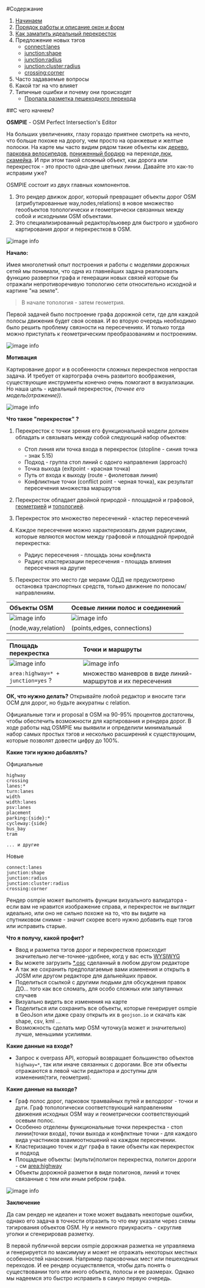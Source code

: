#Содержание

1. [Начинаем](./getting-started.md)
2. [Порядок работы и описание окон и форм](./workflow.and.forms.md)
3. [Как замапить идеальный перекресток ](./perfect.junction.md)
4. Предложение новых тэгов
    - [connect:lanes](./way.tags.connect:lanes.md)
    - [junction:shape](./node.tags.junction:shape.md)
    - [junction:radius](./node.tags.junction:radius.md)
    - [junction:cluster:radius](./node.tags.junction:cluster:radius.md)
    - [crossing:corner](./node.tags.crossing:corner.md) 
5. Часто задаваемые вопросы
6. Какой тэг на что влияет
7. Типичные ошибки и почему они происходят
    - [Пропала разметка пешеходного перехода](./examples/crossing-error.md)



##С чего начнем?

**OSMPIE** - OSM Perfect Intersection's Editor 

На больших увеличениях, глазу гораздо приятнее смотреть на нечто, что больше похоже на дорогу,
чем просто на оранжевые и желтые полоски. На карте мы часто видим рядом такие объекты как [дерево](https://wiki.openstreetmap.org/wiki/Tag:natural%3Dtree), 
[парковка велосипедов](https://wiki.openstreetmap.org/wiki/Tag:amenity%3Dbicycle_parking), 
[пониженный бордюр](https://wiki.openstreetmap.org/wiki/Key:kerb) на переходе,[люк](https://wiki.openstreetmap.org/wiki/Key:manhole),
[скамейка](https://wiki.openstreetmap.org/wiki/Tag:amenity%3Dbench). И при этом такой сложный объект, 
как дорога или перекресток - это просто одна-две цветных линии. Давайте это как-то исправим уже?

OSMPIE состоит из двух главных компонентов. 
1) Это рендер движок дорог, который превращает объекты дорог OSM (атрибутированные way,nodes,relations)
 в новое множество геообъектов топологически и геометрически связанных между собой и исходными  OSM объектами. 
2) Это специализированный редактор/вьювер для быстрого и удобного картирования дорог и перекрестков в OSM.


![image info](./img/osmpie-img1.png)


**Начало:**

Имея многолетний опыт построения и работы с моделями 
дорожных сетей мы понимали, что  одна из главнейших задача реализовать функцию развертки графа и генерации новых связей
которые бы отражали непротиворечивую топологию сети относительно исходной и картине "на земле".

>В начале топология - затем геометрия.

Первой задачей было построение графа дорожной сети, где для каждой полосы движения будет своя осевая. 
И во вторую очередь необходимо было решить проблему связности на пересечениях.
И только тогда можно приступать к геометрическим преобразованиям и построениям.

![image info](./img/osmpie-img2.png)

**Мотивация**

Картирование дорог и в особенности сложных перекрестков непростая задача. И требует от
картографа очень развитого воображения, существующие инструменты конечно очень помогают в визуализации.
Но наша цель - идеальный перекресток, _(точнее его модель(отражение))._ 

![image info](./img/osmpie-img3.png)

**Что такое "перекресток" ?**

1. Перекресток с точки зрения его функциональной модели должен обладать и связывать между собой
следующий набор объектов:
    - Стоп линия или точка входа в перекресток (stopline - синия точка - знак 5.15) 
    - Подход - группа стоп линий с одонго направления (approach)
    - Точка выхода  (exitpoint - красная точка)
    - Путь от входа к выходу (route - фиолетовая линия)
    - Конфликтные точки (conflict point - черная точка), как результат пересечения множества маршрутов

2. Перекресток обладает двойной природой - площадной и графовой, [геометрией](https://en.wikipedia.org/wiki/Geometry) и [топологией](https://en.wikipedia.org/wiki/Topology).
3. Перекресток это множество пересечений - кластер пересечений
4. Каждое пересечение можно характеризовать двумя радиусами, которые являются мостом между графовой и площадной природой перекрестка:
    - Радиус пересечения - площадь зоны конфликта
    - Радиус кластеризации пересечения - площадь влияния пересечения на другие
   
5. Перекресток это место где мерами ОДД не предусмотрено остановка транспортных средств, только движение по полосам/направлениям.

| Объекты OSM  | Осевые линии полос и соединений |  
| :------ | :---------------- | 
|![image info](./img/junction.points-img0.png)|![image info](./img/junction.points-img2.png)|
|(node,way,relation)|(points,edges, connections)|

|  Площадь перекрестка   | Точки и маршруты   | 
| :------ | :------ | 
|![image info](./img/junction.points-img3.png)|![image info](./img/junction.points-img1.png)|
|`area:highway=* + junction=yes` ?| множество маневров в виде линий-маршрутов и их пересечения|

**ОК, что нужно делать?**
Открывайте любой редактор и вносите тэги ОСМ для дорог, но будьте аккуратны с relation. 

Официальные тэги и proposal в OSM на 90-95% процентов достаточны, чтобы обеспечить возможности
для картирования и рендера дорог. В ходе работы над OSMPIE мы выявили и определили минимальный
набор самых простых тэгов и несколько расширений к существующим, которые позволят довести
цифру до 100%.

**Какие тэги нужно добавлять?**

Официальные

```
highway
crossing
lanes:*
turn:lanes
width
width:lanes
psv:lanes
placement
parking:{side}:*
cycleway:{side}
bus_bay
tram

... и другие
```

Новые
```
connect:lanes
junction:shape
junction:radius
junction:cluster:radius
crossing:corner
```

Рендер osmpie может выполнять функции визуального валидатора - если вам не нравится 
изображение справа, и перекресток не выглядит идеально, или оно не сильно похоже на то, 
что вы видите на спутниковом снимке - значит скорее всего нужно добавить еще тэгов или 
исправить старые.


**Что я получу, какой профит?**

- Ввод и разметка тэгов дорог и перекрестков происходит значительно легче-точнее-удобнее, когд у вас есть [WYSIWYG](https://ru.wikipedia.org/wiki/WYSIWYG)
- Вы можете загрузить [*.osc](https://wiki.openstreetmap.org/wiki/OsmChange) сделанный в любом другом редакторе
- А так же сохранить предполагаемые вами изменения и открыть в JOSM или другом редакторе для дальнейших правок.
- Поделиться ссылкой с другими людьми для обсуждения правок ДО... того как все сломать, для особо сложных или запутанных случаев
- Визуально видеть все изменения на карте
- Поделиться или сохранить все объекты, которые генерирует osmpie в GeoJson или даже сразу открыть их в `geojson.io` и скачать как shape, csv, kml ...
- Возможность сделать мир OSM чуточку(а может и значительно) лучше, меньшими усилиями.


**Какие данные на входе?**
- Запрос к overpass API, который возвращает большинство объектов `highway=*`, так или иначе связанных с дорогами. 
Все эти объекты отражаются в левой части редактора и доступны для изменения(тэги, геометрия). 

**Какие данные на выходе?**
- Граф полос дорог, парковок трамвайных путей и велодорог - точки и дуги. 
  Граф топологически соответствующий направлениям движения исходных OSM way 
  и геометрически соответствующий осевым полос.
- Особенно отделены функциональные точки перекрестка - стоп линии(точки входа), точки выхода и конфлктные точки - для каждого вида участников
  взаимоотношений на каждом пересечении.
- Кластеризацию точек и дуг графа в такие объекты как перекресток и подход
- Площадные объекты: (мульти)полигон перекрестка, полигон дороги - см [area:highway](https://wiki.openstreetmap.org/wiki/Key:area:highway)
- Объекты дорожной разметки в виде полигонов, линий и точек связанные с тем или иным ребром графа.

![image info](./img/osmpie-img4.png)

**Заключение**

Да сам рендер не идеален и тоже может выдавать некоторые ошибки, однако его задача в точности отразить то что ему 
указали через схемы тэгирования объектов OSM. Ну и немного приукрасить - скруглив уголки и сгенерировав разметку.

В первой публичной версии osmpie дорожная разметка не управляема и генерируется по максимуму и может не отражать некоторых местных особенностей нанасения.
Например парковочных мест или пешеходных переходов. И ее рендер осуществляется, чтобы дать понять о существовании 
того или иного объекта, полосы и ее размерах. Однако мы надеемся это быстро исправить в самую первую очередь.

